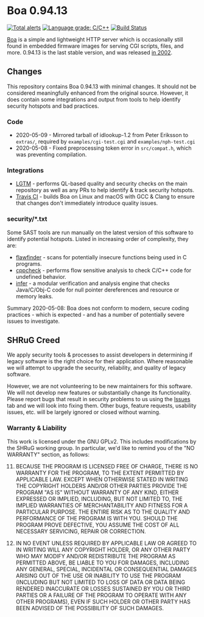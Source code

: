 # Boa 0.94.13
[![Total alerts](https://img.shields.io/lgtm/alerts/g/shrugly/boa-0.94.13.svg?logo=lgtm&logoWidth=18)](https://lgtm.com/projects/g/shrugly/boa-0.94.13/alerts/)
[![Language grade: C/C++](https://img.shields.io/lgtm/grade/cpp/g/shrugly/boa-0.94.13.svg?logo=lgtm&logoWidth=18)](https://lgtm.com/projects/g/shrugly/boa-0.94.13/context:cpp)
[![Build Status](https://travis-ci.org/shrugly/boa-0.94.13.svg?branch=master)](https://travis-ci.org/shrugly/boa-0.94.13)

[Boa](http://www.boa.org/) is a simple and lightweight HTTP server which is occasionally still found in embedded firmware images for serving CGI scripts, files, and more. 0.94.13 is the last stable version, and was released [in 2002](https://en.wikipedia.org/wiki/Boa_(web_server)).

## Changes

This repository contains Boa 0.94.13 with minimal changes. It should not be considered meaningfully enhanced from the original source. However, it does contain some integrations and output from tools to help identify security hotspots and bad practices.

### Code

- 2020-05-09 - Mirrored tarball of idlookup-1.2 from Peter Eriksson to `extras/`, required by `examples/cgi-test.cgi` and `examples/nph-test.cgi`
- 2020-05-08 - Fixed preprocessing token error in `src/compat.h`, which was preventing compilation.

### Integrations

- [LGTM](https://lgtm.com/) - performs QL-based quality and security checks on the main repository as well as any PRs to help identify & track security hotspots.
- [Travis CI](https://travis-ci.org/) - builds Boa on Linux and macOS with GCC & Clang to ensure that changes don't immediately introduce quality issues.

### security/*.txt

Some SAST tools are run manually on the latest version of this software to identify potential hotspots. Listed in increasing order of complexity, they are:
* [flawfinder](https://dwheeler.com/flawfinder/) - scans for potentially insecure functions being used in C programs.
* [cppcheck](http://cppcheck.sourceforge.net/) - performs flow sensitive analysis to check C/C++ code for undefined behavior.
* [infer](https://fbinfer.com/) - a modular verification and analysis engine that checks Java/C/Obj-C code for null pointer dereferences and resource or memory leaks.

Summary 2020-05-08: Boa does not conform to modern, secure coding practices - which is expected - and has a number of potentially severe issues to investigate.

## SHRuG Creed

We apply security tools & processes to assist developers in determining if legacy software is the right choice for their application. Where reasonable we will attempt to upgrade the security, reliability, and quality of legacy software.

However, we are not volunteering to be new maintainers for this software. We will not develop new features or substantially change its functionality. Please report bugs that result in security problems to us using the [Issues](https://github.com/shrugly/boa-0.94.13/issues) tab and we will look into fixing them. Other bugs, feature requests, usability issues, etc. will be largely ignored or closed without warning.

### Warranty & Liability

This work is licensed under the GNU GPLv2. This includes modifications by the SHRuG working group. In particular, we'd like to remind you of the "NO WARRANTY" section, as follows:

11. BECAUSE THE PROGRAM IS LICENSED FREE OF CHARGE, THERE IS NO WARRANTY FOR THE PROGRAM, TO THE EXTENT PERMITTED BY APPLICABLE LAW. EXCEPT WHEN OTHERWISE STATED IN WRITING THE COPYRIGHT HOLDERS AND/OR OTHER PARTIES PROVIDE THE PROGRAM "AS IS" WITHOUT WARRANTY OF ANY KIND, EITHER EXPRESSED OR IMPLIED, INCLUDING, BUT NOT LIMITED TO, THE IMPLIED WARRANTIES OF MERCHANTABILITY AND FITNESS FOR A PARTICULAR PURPOSE. THE ENTIRE RISK AS TO THE QUALITY AND PERFORMANCE OF THE PROGRAM IS WITH YOU. SHOULD THE PROGRAM PROVE DEFECTIVE, YOU ASSUME THE COST OF ALL NECESSARY SERVICING, REPAIR OR CORRECTION.

12. IN NO EVENT UNLESS REQUIRED BY APPLICABLE LAW OR AGREED TO IN WRITING WILL ANY COPYRIGHT HOLDER, OR ANY OTHER PARTY WHO MAY MODIFY AND/OR REDISTRIBUTE THE PROGRAM AS PERMITTED ABOVE, BE LIABLE TO YOU FOR DAMAGES, INCLUDING ANY GENERAL, SPECIAL, INCIDENTAL OR CONSEQUENTIAL DAMAGES ARISING OUT OF THE USE OR INABILITY TO USE THE PROGRAM (INCLUDING BUT NOT LIMITED TO LOSS OF DATA OR DATA BEING RENDERED INACCURATE OR LOSSES SUSTAINED BY YOU OR THIRD PARTIES OR A FAILURE OF THE PROGRAM TO OPERATE WITH ANY OTHER PROGRAMS), EVEN IF SUCH HOLDER OR OTHER PARTY HAS BEEN ADVISED OF THE POSSIBILITY OF SUCH DAMAGES.
